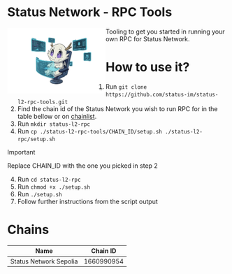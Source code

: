 # Status Network - RPC Tools

<img align="left" alt="sn-team"  height="150" src="./.github/assets/pampi-rpc.png">

Tooling to get you started in running your own RPC for Status Network.

# How to use it?
1. Run `git clone https://github.com/status-im/status-l2-rpc-tools.git`
2. Find the chain id of the Status Network you wish to run RPC for in the table bellow or on [chainlist](https://chainlist.org).
4. Run `mkdir status-l2-rpc`
3. Run `cp ./status-l2-rpc-tools/CHAIN_ID/setup.sh ./status-l2-rpc/setup.sh`
> [!IMPORTANT]  
> Replace CHAIN_ID with the one you picked in step 2
4. Run `cd status-l2-rpc`
5. Run `chmod +x ./setup.sh`
6. Run `./setup.sh`
7. Follow further instructions from the script output

# Chains
| Name                   | Chain ID   |
|------------------------|------------|
| Status Network Sepolia | 1660990954 |